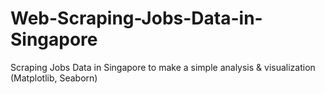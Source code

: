 # Web-Scraping-Jobs-Data-in-Singapore
Scraping Jobs Data  in Singapore
to make a simple analysis & visualization (Matplotlib, Seaborn)
